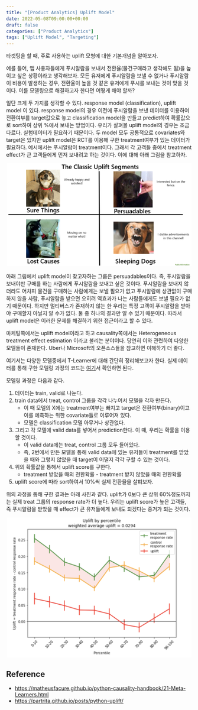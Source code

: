 ```yaml
---
title: "[Product Analytics] Uplift Model"
date: 2022-05-08T09:00:00+00:00
draft: false
categories: ["Product Analytics"]
tags: ["Uplift Model", "Targeting"]
---
```


타겟팅을 할 때, 주로 사용하는 uplift 모형에 대한 기본개념을 알아보자.

<!--more-->

예를 들어, 앱 사용자들에게 푸시알람을 보내서 전환율(물건구매라고 생각해도 됨)을 높이고 싶은 상황이라고 생각해보자. 모든 유저에게 푸시알람을 보낼 수 없거나 푸시알람이 비용이 발생하는 경우, 전환율이 높을 것 같은 유저에게 푸시를 보내는 것이 맞을 것이다. 이를 모델링으로 해결하고자 한다면 어떻게 해야 할까?

일단 크게 두 가지를 생각할 수 있다. response model (classification), uplift model 이 있다. response model의 경우 이전에 푸시알람을 보낸 데이터를 이용하여 전환여부를 target값으로 놓고 classification model을 만들고 predict하여 확률값으로 sort하여 상위 %에서 보내는 방법이다. 우리가 살펴볼 uplift model의 경우는 조금 다르다. 실험데이터가 필요하기 때문이다. 두 model 모두 공통적으로 covariates와 target은 있지만 uplift model은 RCT를 이용해 구한 treatment여부가 있는 데이터가 필요하다. 예시에서는 푸시알람이 treatment이다. 그래서 각 고객들 중에서 treatment effect가 큰 고객들에게 먼저 보내려고 하는 것이다. 이에 대해 아래 그림을 참고하자.

<center>
    <img src="https://github.com/minsoo9506/blog/blob/master/static/blog-imgs/uplift01.png?raw=true"  width="500">
</center>

아래 그림에서 uplift model이 찾고자하는 그룹은 persuadables이다. 즉, 푸시알람을 보내야만 구매를 하는 사람에게 푸시알람을 보내고 싶은 것이다. 푸시알람을 보내지 않더라도 어차피 물건을 구매하는 사람에게는 보낼 필요가 없고 푸시알람에 상관없이 구매하지 않을 사람, 푸시알람을 받으면 오히려 역효과가 나는 사람들에게도 보낼 필요가 없기 때문이다. 하지만 멀티버스가 존재하지 않는 한 우리는 특정 고객이 푸시알람을 받아야 구매할지 아닐지 알 수가 없다. 둘 중 하나의 결과만 알 수 있기 때문이다. 따라서 uplift model은 이러한 문제를 해결하기 위한 접근이라고 할 수 있다.

마케팅쪽에서는 uplift model이라고 하고 causality쪽에서는 Heterogeneous treatment effect estimation 이라고 불리는 분야이다. 당연히 이와 관련하여 다양한 모델들이 존재한다. Uber나 Microsoft의 오픈소스들을 참고하면 이해하기 더 좋다.

여기서는 다양한 모델중에서 T-Learner에 대해 간단히 정리해보고자 한다. 실제 데이터를 통해 구한 모델링 과정의 코드는 [여기](<https://github.com/minsoo9506/causality-study/blob/master/heterogeneous_treatment_effect_estimation_tutorial/metaLearner(T-learner).ipynb>)서 확인하면 된다.

모델링 과정은 다음과 같다.

1. 데이터는 train, valid로 나눈다.
2. train data에서 treat, control 그룹을 각각 나누어서 모델을 각자 만든다.
   - 이 때 모델의 X에는 treatment여부는 빠지고 target은 전환여부(binary)이고 이를 예측하는 위한 covariate들로 이루어져 있다.
   - 모델은 classification 모델 아무거나 상관없다.
3. 그리고 각 모델에 valid data를 넣어서 prediction한다. 이 때, 우리는 확률을 이용할 것이다.
   - 이 valid data에는 treat, control 그룹 모두 들어있다.
   - 즉, 2번에서 만든 모델을 통해 valid data에 있는 유저들이 treatment를 받았을 때와 그렇지 않았을 때 target이 어떨지 각각 구할 수 있는 것이다.
4. 위의 확률값을 통해서 uplift score를 구한다.
   - treatment 받았을 때의 전환확률 - treatment 받지 않았을 때의 전환확률
5. uplift score에 따라 sort하여서 10%씩 실제 전환율을 살펴보자.

위의 과정을 통해 구한 결과는 아래 사진과 같다. uplift가 0보다 큰 상위 60%정도까지는 실제 treat 그룹의 response rate가 더 높다. 우리는 uplift score가 높은 고객들, 즉 푸시알람을 받았을 때 effect가 큰 유저들에게 보내도 되겠다는 증거가 되는 것이다.

<center>
    <img src="https://github.com/minsoo9506/blog/blob/master/static/blog-imgs/uplift02.png?raw=true"  width="500">
</center>

## Reference

- https://matheusfacure.github.io/python-causality-handbook/21-Meta-Learners.html
- https://partrita.github.io/posts/python-uplift/
